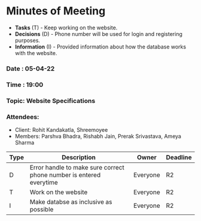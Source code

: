 # Minutes of Meeting

* **Tasks** (T) - Keep working on the website.
* **Decisions** (D) - Phone number will be used for login and registering purposes.
* **Information** (I) - Provided information about how the database works with the website.

### Date : 05-04-22
### Time : 19:00
### Topic: Website Specifications
### Attendees:
* Client: Rohit Kandakatla, Shreemoyee
* Members: Parshva Bhadra, Rishabh Jain, Prerak Srivastava, Ameya Sharma

Type | Description | Owner | Deadline
---- | ---- | ---- | ----
D | Error handle to make sure correct phone number is entered everytime | Everyone | R2
T | Work on the website | Everyone | R2
I | Make databse as inclusive as possible | Everyone | R2
